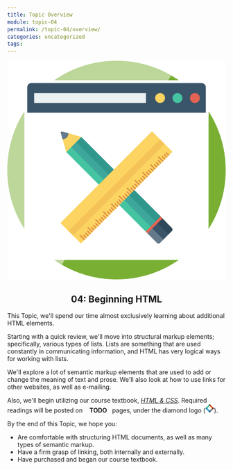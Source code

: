 ```yaml
---
title: Topic Overview
module: topic-04
permalink: /topic-04/overview/
categories: uncategorized
tags:
---
```


<img src="../img/assignment-03.svg" alt="" title="Assignment 3: Markup" class="overview-img" />

<h2 style="text-align: center;">04: Beginning HTML</h2>

This Topic, we'll spend our time almost exclusively learning about additional HTML elements.

Starting with a quick review, we'll move into structural markup elements; specifically, various types of lists. Lists are something that are used constantly in communicating information, and HTML has very logical ways for working with lists.

We'll explore a lot of semantic markup elements that are used to add or change the meaning of text and prose. We'll also look at how to use links for other websites, as well as e-mailing.

Also, we'll begin utilizing our course textbook, <a href="http://www.htmlandcssbook.com/" target="_blank"><i>HTML & CSS</i></a>. Required readings will be posted on &nbsp;&nbsp;<i class="fas fa-check-square" aria-hidden="true"></i> **TODO**&nbsp;&nbsp; pages, under the diamond logo (<img src="../img/hw-icon-duckett.svg" style="height: 20px; margin: 0px; display: inline;" />).

By the end of this Topic, we hope you:
- Are comfortable with structuring HTML documents, as well as many types of semantic markup.
- Have a firm grasp of linking, both internally and externally.
- Have purchased and began our course textbook.
